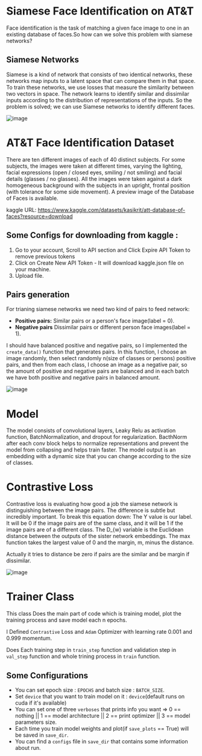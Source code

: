 # Siamese Face Identification on AT&T
Face identification is the task of matching a given face image to one in an existing database of faces.So how can we solve this problem with siamese networks?

## Siamese Networks
Siamese is a kind of network that consists of two identical networks, these networks map inputs to a latent space that can compare them in that space. To train these networks, we use losses that measure the similarity between two vectors in space. The network learns to identify similar and dissimilar inputs according to the distribution of representations of the inputs.
So the problem is solved; we can use Siamese networks to identify different faces.

![image](https://user-images.githubusercontent.com/47561760/193100104-6515dc8f-f7b6-4e22-afd1-437456bd80b4.png)

# AT&T Face Identification Dataset

There are ten different images of each of 40 distinct subjects. For some subjects, the images were taken at different times, varying the lighting, facial expressions (open / closed eyes, smiling / not smiling) and facial details (glasses / no glasses). All the images were taken against a dark homogeneous background with the subjects in an upright, frontal position (with tolerance for some side movement). A preview image of the Database of Faces is available.

kaggle URL: https://www.kaggle.com/datasets/kasikrit/att-database-of-faces?resource=download 

## Some Configs for downloading from kaggle : 

1. Go to your account, Scroll to API section and Click Expire API Token to remove previous tokens
2. Click on Create New API Token - It will download kaggle.json file on your machine.
3. Upload file.

## Pairs generation

For trianing siamese networks we need two kind of pairs to feed network:

*   **Positive pairs:** Similar pairs or a person's face image(label = 0).
*   **Negative pairs**  Dissimilar pairs or different person face images(label = 1).

I should have balanced positive and negative pairs, so I implemented the ```create_data()``` function that generates pairs. In this function, I choose an image randomly, then select randomly n(size of classes or persons) positive pairs, and then from each class, I choose an image as a negative pair, so the amount of positive and negative pairs are balanced and in each batch we have both positive and negative pairs in balanced amount. 

![image](https://user-images.githubusercontent.com/47561760/193102226-2af72580-885f-42a4-ae4a-457f2f5e3388.png)


# Model

The model consists of convolutional layers, Leaky Relu as activation function, BatchNormalization, and dropout for regularization.
BacthNorm after each conv block helps to normalize representations and prevent the model from collapsing and helps train faster. The model output is an embedding with a dynamic size that you can change according to the size of classes.

# Contrastive Loss
Contrastive loss is evaluating how good a job the siamese network is distinguishing between the image pairs. The difference is subtle but incredibly important.
To break this equation down:
The Y value is our label. It will be 0 if the image pairs are of the same class, and it will be 1 if the image pairs are of a different class. The D_{w} variable is the Euclidean distance between the outputs of the sister network embeddings. The max function takes the largest value of 0 and the margin, m, minus the distance.

Actually it tries to distance be zero if pairs are the similar and be margin if dissimilar.

![image](https://user-images.githubusercontent.com/47561760/193100817-28d1ef81-5b87-4dda-919e-c7399bf8338c.png)

# Trainer Class
This class Does the main part of code which is training model, plot the training process and save model each n epochs.

I Defined `Contrastive` Loss and `Adam` Optimizer with learning rate 0.001 and 0.999 momentum.

Does Each training step in `train_step` function and validation step in `val_step` function and whole trining process in 
`train` function.
 
## Some Configurations
 
*   You can set epoch size : `EPOCHS` and batch size : `BATCH_SIZE`.
*   Set `device` that you want to train model on it : `device`(default runs on cuda if it's available)
*   You can set one of three `verboses` that prints info you want => 0 == nothing || 1 == model architecture || 2 == print optimizer || 3 == model parameters size.
*   Each time you train model weights and plot(if `save_plots` == True) will be saved in `save_dir`.
*   You can find a `configs` file in `save_dir` that contains some information about run. 



